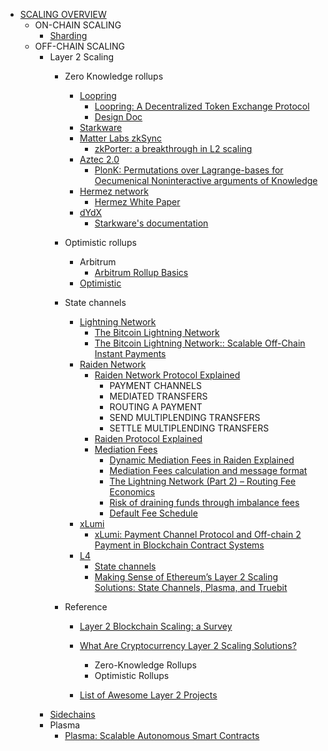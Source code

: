 

- [SCALING OVERVIEW](https://ethereum.org/en/developers/docs/scaling/)
    - ON-CHAIN SCALING
        - [Sharding](https://ethereum.org/en/eth2/shard-chains/)
    - OFF-CHAIN SCALING
        - Layer 2 Scaling
            - Zero Knowledge rollups
                - [Loopring](https://loopring.org/#/)
                    - [Loopring: A Decentralized Token Exchange Protocol](https://loopring.org/resources/en_whitepaper.pdf)
                    - [Design Doc](https://github.com/Loopring/protocols/blob/master/packages/loopring_v3/DESIGN.md)
                - [Starkware](https://starkware.co/)
                - [Matter Labs zkSync](https://zksync.io/)
                    - [zkPorter: a breakthrough in L2 scaling](https://medium.com/matter-labs/zkporter-a-breakthrough-in-l2-scaling-ed5e48842fbf)
                - [Aztec 2.0](https://aztec.network/)
                    - [PlonK: Permutations over Lagrange-bases for Oecumenical Noninteractive arguments of Knowledge](https://eprint.iacr.org/2019/953.pdf)
                - [Hermez network](https://hermez.io/)
                    - [Hermez White Paper](https://hermez.io/hermez-whitepaper.pdf)
                - [dYdX](https://dydx.exchange/)
                    - [Starkware's documentation](https://docs.starkware.co/starkex-docs-v2-deprecated/)

            - Optimistic rollups
                - Arbitrum
                    - [Arbitrum Rollup Basics](https://developer.offchainlabs.com/docs/rollup_basics)
                - [Optimistic](https://optimism.io/)

            - State channels
                - [Lightning Network](https://lightning.network/?ref=block123)
                    - [The Bitcoin Lightning Network](https://lightning.network/lightning-network-summary.pdf)
                    - [The Bitcoin Lightning Network:: Scalable Off-Chain Instant Payments](https://lightning.network/lightning-network-paper.pdf)
                - [Raiden Network](https://raiden.network/?ref=block123)
                    - [Raiden Network Protocol Explained](https://www.youtube.com/watch?v=jlcYmQHHutU&t=591s)
                        - PAYMENT CHANNELS
                        - MEDIATED TRANSFERS
                        - ROUTING A PAYMENT
                        - SEND MULTIPLENDING TRANSFERS
                        - SETTLE MULTIPLENDING TRANSFERS
                    - [Raiden Protocol Explained](https://medium.com/raiden-network/raiden-protocol-explained-489b429fcd90)
                    - [Mediation Fees](https://raiden-network.readthedocs.io/en/stable/using-raiden-on-mainnet/overview.html#open-a-channel)
                        - [Dynamic Mediation Fees in Raiden Explained](https://medium.com/raiden-network/dynamic-mediation-fees-in-raiden-explained-dbc29f032e4b)
                        - [Mediation Fees calculation and message format](https://github.com/raiden-network/raiden-services/blob/master/adr/003-mediation-fees.md)
                        - [The Lightning Network (Part 2) – Routing Fee Economics](https://blog.bitmex.com/the-lightning-network-part-2-routing-fee-economics/)
                        - [Risk of draining funds through imbalance fees](https://docs.raiden.network/en/v2.0.0/adr/0007-drain-imbalance-fee.html)
                        - [Default Fee Schedule](https://docs.raiden.network/en/v2.0.0/using-raiden-on-mainnet/overview.html?changing-your-fee-schedule#default-fee-schedule)
                - [xLumi](https://v.systems/payment)
                    - [xLumi: Payment Channel Protocol and Off-chain 2 Payment in Blockchain Contract Systems](https://v.systems/static/xlumiwhitepaperen.pdf)
                - [L4](https://l4.ventures/)
                    - [State channels](https://statechannels.org/?ref=block123)
                    - [Making Sense of Ethereum’s Layer 2 Scaling Solutions: State Channels, Plasma, and Truebit](https://medium.com/l4-media/making-sense-of-ethereums-layer-2-scaling-solutions-state-channels-plasma-and-truebit-22cb40dcc2f4)
                        
            - Reference
                - [Layer 2 Blockchain Scaling: a Survey](https://arxiv.org/pdf/2107.10881.pdf)
                - [What Are Cryptocurrency Layer 2 Scaling Solutions?](https://coinmarketcap.com/alexandria/article/what-are-cryptocurrency-layer-2-scaling-solutions)
                    - Zero-Knowledge Rollups 
                    - Optimistic Rollups
                    
                - [List of Awesome Layer 2 Projects](https://www.block123.com/en/feature/awesome-layer-2-list/)
        - [Sidechains](https://ethereum.org/en/developers/docs/scaling/sidechains/)
        - Plasma
            - [Plasma: Scalable Autonomous Smart Contracts](https://plasma.io/plasma.pdf)

            